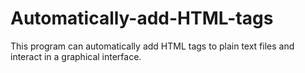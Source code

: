 # Automatically-add-HTML-tags
This program can automatically add HTML tags to plain text files and interact in a graphical interface.
